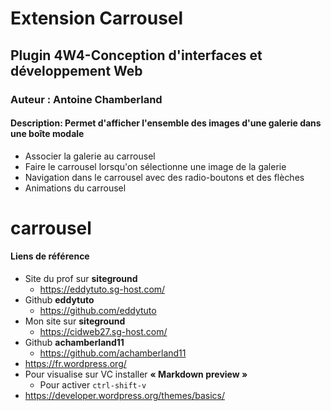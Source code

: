 # Extension Carrousel
## Plugin 4W4-Conception d'interfaces et développement Web
### Auteur : Antoine Chamberland
#### Description: Permet d'afficher l'ensemble des images d'une galerie dans  une boîte modale
- Associer la galerie au carrousel
- Faire le carrousel lorsqu'on sélectionne une image de la galerie
- Navigation dans le carrousel avec des radio-boutons et des flèches
- Animations du carrousel
# carrousel

#### Liens de référence
- Site du prof sur **siteground**
    - https://eddytuto.sg-host.com/
- Github **eddytuto**
    - https://github.com/eddytuto
- Mon site sur **siteground**
    - https://cidweb27.sg-host.com/
- Github **achamberland11**
    - https://github.com/achamberland11
- https://fr.wordpress.org/
- Pour visualise sur VC installer  **« Markdown preview »**
    - Pour activer `ctrl-shift-v`
- https://developer.wordpress.org/themes/basics/
